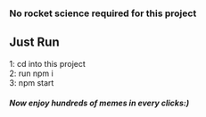 <h3> No rocket science required for this project<h3> 

<h2> Just Run </h2>
1: cd into this project <br>
2: run npm i <br>
3: npm start<br>

<h5> Now enjoy hundreds of memes in every clicks:) </h5>
